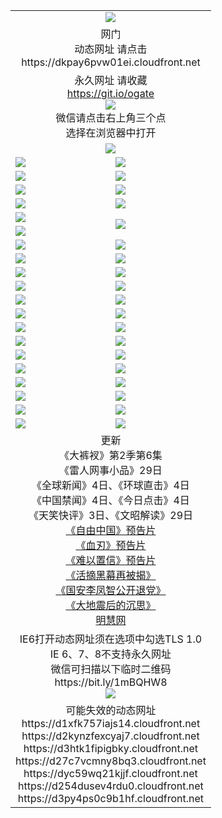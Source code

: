 ﻿<table>
  <tr></tr>
  <tr><td colspan=2 align=center><img src="https://cloud.githubusercontent.com/assets/11880933/13434984/f430fae2-e012-11e5-814f-c2df1e82b247.jpg" /></td></tr>
  <tr><td colspan=2 align=center>网门<br>动态网址 请点击
<br>https://dkpay6pvw01ei.cloudfront.net
    </td>
  </tr>
  <tr>
    <td colspan=2 align=center>永久网址 请收藏<br/><a href="https://git.io/ogate" target="_blank">https://git.io/ogate</a><br/><a href="https://dkpay6pvw01ei.cloudfront.net/Up/0WMGDL2.png" target="_blank"><img src="https://dkpay6pvw01ei.cloudfront.net/Up/0WMGD2.png"/></a>
    <br>微信请点击右上角三个点<br>选择在浏览器中打开<br></td>
  </tr>
  <tr>
    <td colspan=2 align=center><a href="https://dkpay6pvw01ei.cloudfront.net/ogUP.aspx?name=0oGate.apk" target="_blank"><img src="https://dkpay6pvw01ei.cloudfront.net/Up/0WMAZ.jpg" /></a></td>
  </tr>
  <tr>
    <td><a href="https://dkpay6pvw01ei.cloudfront.net/ogNice.aspx" target="_blank"><img src="https://dkpay6pvw01ei.cloudfront.net/Up/0WCYY.jpg" /></a></td>
    <td><a href="https://dkpay6pvw01ei.cloudfront.net/onCO.aspx?ob=600%E4%BA%8B%E7%89%A9&op=%E5%A2%9E%E5%88%A0%E6%94%B9&args=WH1~%23%E7%B1%BB%E5%9E%8B6%E6%96%B0%E9%97%BB%7c%23%E7%B1%BB%E5%9E%8B6%E8%AF%84%E8%AE%BA&mode=" target="_blank"><img src="https://dkpay6pvw01ei.cloudfront.net/Up/0WZTT.jpg" /></a></td> 
  </tr>
  <tr>
    <td><a href="https://dkpay6pvw01ei.cloudfront.net/ogDY.aspx" target="_blank"><img src="https://dkpay6pvw01ei.cloudfront.net/Up/0FK.jpg" /></a></td>
    <td><a href="https://dkpay6pvw01ei.cloudfront.net/ogST.aspx" target="_blank"><img src="https://dkpay6pvw01ei.cloudfront.net/Up/0ST.jpg" /></a></td> 
  </tr>
  <tr>
    <!--td rowspan=2><a href="https://dkpay6pvw01ei.cloudfront.net/ogUP.aspx?name=WJ.mp4&count=T:1,480P:1" target="_blank"><img src="https://dkpay6pvw01ei.cloudfront.net/Up/WJ.jpg" /></a></td-->
    <td><a href="https://dkpay6pvw01ei.cloudfront.net/ogUP.aspx?name=11DKC.mp4&count=T:2,2:6,1:16" target="_blank"><img src="https://dkpay6pvw01ei.cloudfront.net/Up/11DKC.jpg" /></a></td> 
    <td><div><a href="https://dkpay6pvw01ei.cloudfront.net/ogUP.aspx?name=LRWS.mp4&count=7B:8,6B:44,5A:10,5B:35,4A:14,4B:19,3A:10,3B:26,2A:16,2B:21,1A:23,1B:29&current=7B:8" target="_blank"><img src="https://dkpay6pvw01ei.cloudfront.net/Up/LRWS.jpg" /></a></td>
   </tr>
  <tr>
    <td><a href="https://dkpay6pvw01ei.cloudfront.net/ogUP.aspx?name=LRSH.mp4&count=W:13,2:10" target="_blank"><img src="https://dkpay6pvw01ei.cloudfront.net/Up/LRSH.jpg" /></a></td>
    <td><a href="https://dkpay6pvw01ei.cloudfront.net/ogNiceVedio.aspx" target="_blank"><img src="https://dkpay6pvw01ei.cloudfront.net/Up/TGKDY.jpg" /></a></td>
  </tr>
  <tr>
    <td><a href="https://dkpay6pvw01ei.cloudfront.net/ogUP.aspx?name=JQR.mp4&count=2" target="_blank"><img src="https://dkpay6pvw01ei.cloudfront.net/Up/JQR.jpg" /></a></td>   
    <td rowspan=2><a href="https://dkpay6pvw01ei.cloudfront.net/ogUP.aspx?name=JP.mp4&count=9" target="_blank"><img src="https://dkpay6pvw01ei.cloudfront.net/Up/JP.jpg" /></td>
  </tr>
  <tr>
    <td><a href="https://dkpay6pvw01ei.cloudfront.net/ogUP.aspx?name=WH.mp4" target="_blank"><img src="https://dkpay6pvw01ei.cloudfront.net/Up/WH.jpg" /></a></td>
  </tr>
  <tr>
    <td><a href="https://dkpay6pvw01ei.cloudfront.net/ogUP.aspx?name=SSZJ.mp4&count=SP:6,480P:8" target="_blank"><img src="https://dkpay6pvw01ei.cloudfront.net/Up/SSZJ.jpg" /></a></td>
    <td><a href="https://dkpay6pvw01ei.cloudfront.net/ogUP.aspx?name=ZY.mp4&count=2015:16" target="_blank"><img src="https://dkpay6pvw01ei.cloudfront.net/Up/ZY.jpg" /></a</td>
  </tr>
  <tr>
    <td><a href="https://dkpay6pvw01ei.cloudfront.net/ogUP.aspx?name=XTFY.mp4&count=B:2,A:24" target="_blank"><img src="https://dkpay6pvw01ei.cloudfront.net/Up/XTFY.jpg" /></a></td>
    <td><a href="https://dkpay6pvw01ei.cloudfront.net/ogUP.aspx?name=1XQK.mp4&count=13" target="_blank"><img src="https://dkpay6pvw01ei.cloudfront.net/Up/1XQK.jpg" /></a</td>
  </tr>
  <tr>
    <td><a href="https://dkpay6pvw01ei.cloudfront.net/ogUP.aspx?name=1LYF.mp4&count=2" target="_blank"><img src="https://dkpay6pvw01ei.cloudfront.net/Up/1LYF0.jpg" /></a></td>
    <td><a href="https://dkpay6pvw01ei.cloudfront.net/ogUP.aspx?name=1ZGC.mp4&count=6" target="_blank"><img src="https://dkpay6pvw01ei.cloudfront.net/Up/1ZGC0.jpg" /></a></td>
  </tr>
  <tr>
    <td><a href="https://dkpay6pvw01ei.cloudfront.net/ogUP.aspx?name=1ZKM.mp4&count=3&current=3" target="_blank"><img src="https://dkpay6pvw01ei.cloudfront.net/Up/1ZKM0.jpg" /></a></td>  
    <td><a href="https://dkpay6pvw01ei.cloudfront.net/ogUP.aspx?name=1WWY.mp4&count=6&current=6" target="_blank"><img src="https://dkpay6pvw01ei.cloudfront.net/Up/1WWY0.jpg" /></a></td>
  </tr>
  <tr>
    <td><a href="https://dkpay6pvw01ei.cloudfront.net/ogUP.aspx?name=10JGY.mp4&count=3" target="_blank"><img src="https://dkpay6pvw01ei.cloudfront.net/Up/10JGY0.jpg" /></a></td>
    <td><a href="https://dkpay6pvw01ei.cloudfront.net/ogUP.aspx?name=10CYS.mp4&count=2" target="_blank"><img src="https://dkpay6pvw01ei.cloudfront.net/Up/10CYS0.jpg" /></a></td>
  </tr>
  <tr>
    <td><a href="https://dkpay6pvw01ei.cloudfront.net/ogUP.aspx?name=4SQQ.mp4&count=201603:4,201602:20,201601:21&current=201603:4" target="_blank"><img src="https://dkpay6pvw01ei.cloudfront.net/Up/4SQQ0.jpg"/></a></td>
    <td><a href="https://dkpay6pvw01ei.cloudfront.net/ogUP.aspx?name=4SHQ.mp4&count=201603:4,201602:27,201601:28&current=201603:4" target="_blank"><img src="https://dkpay6pvw01ei.cloudfront.net/Up/4SHQ0.jpg"/></a></td>
  </tr>
  <tr>
    <td><a href="https://dkpay6pvw01ei.cloudfront.net/ogUP.aspx?name=4SZG.mp4&count=201603:4,201602:21,201601:23&current=201603:4" target="_blank"><img src="https://dkpay6pvw01ei.cloudfront.net/Up/4SZG0.jpg"/></a></td>
    <td><a href="https://dkpay6pvw01ei.cloudfront.net/ogUP.aspx?name=4SDJ.mp4&count=201603A:4,201603B:4,201602A:24,201602B:7,201601A:48,201601B:6&current=201603A:4" target="_blank"><img src="https://dkpay6pvw01ei.cloudfront.net/Up/4SDJ0.jpg"/></a></td>
  </tr>
  <tr>
    <td><a href="https://dkpay6pvw01ei.cloudfront.net/ogUP.aspx?name=4CTX.mp4&count=201603:1,201602:3,201601:4&current=201603:1" target="_blank"><img src="https://dkpay6pvw01ei.cloudfront.net/Up/4CTX0.jpg"/></a></td>
    <td><a href="https://dkpay6pvw01ei.cloudfront.net/ogUP.aspx?name=4CWZ.mp4&count=201602:4,201601:4&current=201602:4" target="_blank"><img src="https://dkpay6pvw01ei.cloudfront.net/Up/4CWZ0.jpg"/></a></td>
  </tr>
  <tr>
    <td><a href="https://dkpay6pvw01ei.cloudfront.net/onUP.aspx?name=https://d2t6x1lwzcff38.cloudfront.net/" target="_blank"><img src="https://dkpay6pvw01ei.cloudfront.net/Up/0DTW.jpg"/></a></td>
    <td><a href="https://dkpay6pvw01ei.cloudfront.net/onUP.aspx?name=https://d240ns8up8earz.cloudfront.net/acenter/" target="_blank"><img src="https://dkpay6pvw01ei.cloudfront.net/Up/0TDW.jpg" /></a></td>
  </tr>
  <tr>
    <td><a href="https://dkpay6pvw01ei.cloudfront.net/onUP.aspx?name=https://d4508d6vomz2p.cloudfront.net/gb/nsc413.htm" target="_blank"><img src="https://dkpay6pvw01ei.cloudfront.net/Up/0DJY.jpg" /></a></td>
    <td><a href="https://dkpay6pvw01ei.cloudfront.net/onUP.aspx?name=https://d3bxwq7vzudb5l.cloudfront.net/xtr/gb/prog204.html" target="_blank"><img src="https://dkpay6pvw01ei.cloudfront.net/Up/0XTR.jpg" /></a></td>
  </tr>
  <tr>
    <td><a href="https://dkpay6pvw01ei.cloudfront.net/onUP.aspx?name=https://d3aj00iefsmfgc.cloudfront.net/" target="_blank"><img src="https://dkpay6pvw01ei.cloudfront.net/Up/0MHW.jpg" /></a></td>
    <td><a href="https://dkpay6pvw01ei.cloudfront.net/onUP.aspx?name=https://d1lcj91uv80klr.cloudfront.net/" target="_blank"><img src="https://dkpay6pvw01ei.cloudfront.net/Up/0ZJW.jpg" /></a></td>
  </tr>
  <tr>
    <td><a href="https://dkpay6pvw01ei.cloudfront.net/ogUP.aspx?name=0FG.zip" target="_blank"><img src="https://dkpay6pvw01ei.cloudfront.net/Up/0FG.jpg" /></a></td>
    <td><a href="https://dkpay6pvw01ei.cloudfront.net/ogUP.aspx?name=0FGA.apk" target="_blank"><img src="https://dkpay6pvw01ei.cloudfront.net/Up/0FGA.jpg" /></a></td>
  </tr>
  <tr>
    <td><a href="https://dkpay6pvw01ei.cloudfront.net/ogUP.aspx?name=0U.zip" target="_blank"><img src="https://dkpay6pvw01ei.cloudfront.net/Up/0U.jpg" /></a></td>
    <td><a href="https://dkpay6pvw01ei.cloudfront.net/ogUP.aspx?name=0UA.apk" target="_blank"><img src="https://dkpay6pvw01ei.cloudfront.net/Up/0UA.jpg" /></a></td>
  </tr>
  <tr>
    <td><a href="https://dkpay6pvw01ei.cloudfront.net/ogUP.aspx?name=0iPPOTV.zip" target="_blank"><img src="https://dkpay6pvw01ei.cloudfront.net/Up/0iPPOTV.jpg" /></a></td>
    <td><a href="https://dkpay6pvw01ei.cloudfront.net/ogUP.aspx?name=0iNTD.apk" target="_blank"><img src="https://dkpay6pvw01ei.cloudfront.net/Up/0iNTD.jpg" /></a></td>
  </tr>
  <tr>
    <td colspan=2 align=center>更新<br>
      《大裤衩》第2季第6集<br>
      《雷人网事小品》29日<br>
      《全球新闻》4日、《环球直击》4日<br>
      《中国禁闻》4日、《今日点击》4日<br>
      《天笑快评》3日、《文昭解读》29日<br>
      <a href="https://dkpay6pvw01ei.cloudfront.net/ogUP.aspx?name=11ZYZG0.mp4" target="_blank">《自由中国》预告片</a><br>
      <a href="https://dkpay6pvw01ei.cloudfront.net/ogUP.aspx?name=11XR.mp4" target="_blank">《血刃》预告片</a><br>
      <a href="https://dkpay6pvw01ei.cloudfront.net/ogUP.aspx?name=11NYZX.mp4&count=2" target="_blank">《难以置信》预告片</a><br>
      <a href="https://dkpay6pvw01ei.cloudfront.net/ogUP.aspx?name=SSZJ480P9.mp4" target="_blank">《活摘黑幕再被揭》</a><br>
      <a href="https://dkpay6pvw01ei.cloudfront.net/ogUP.aspx?name=4LFZ.mp4" target="_blank">《国安李凤智公开退党》</a><br>
      <a href="https://dkpay6pvw01ei.cloudfront.net/ogUP.aspx?name=4DDZHDCS.mp4" target="_blank">《大地震后的沉思》</a><br>
      <a href="https://dkpay6pvw01ei.cloudfront.net/onUP.aspx?name=https://www.minghui.org/" target="_blank">明慧网</a></td>
    </td>
  </tr>
  <tr>
    <td colspan=2 align=center>IE6打开动态网址须在选项中勾选TLS 1.0<br/>IE 6、7、8不支持永久网址<br/>
      微信可扫描以下临时二维码<br/>https://bit.ly/1mBQHW8<br/><a href="https://dkpay6pvw01ei.cloudfront.net/Up/0WMGDL3.png" target="_blank"><img src="https://dkpay6pvw01ei.cloudfront.net/Up/0WMGD3.png"/></a><br>
  </tr>
  <tr>
    <td colspan=2 align=center>可能失效的动态网址
<br>https://d1xfk757iajs14.cloudfront.net
<br>https://d2kynzfexcyaj7.cloudfront.net
<br>https://d3htk1fipigbky.cloudfront.net
<br>https://d27c7vcmny8bq3.cloudfront.net
<br>https://dyc59wq21kjjf.cloudfront.net
<br>https://d254dusev4rdu0.cloudfront.net
<br>https://d3py4ps0c9b1hf.cloudfront.net
    </td>
  </tr>
</table>
